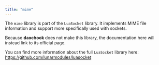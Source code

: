 ```yaml
---
title: "mime"
---
```


The `mime` library is part of the `LuaSocket` library. It implements MIME file information and support more specifically used with sockets.

Because **daochook** does not make this library, the documentation here will instead link to its official page.

You can find more information about the full `LuaSocket` library here: https://github.com/lunarmodules/luasocket